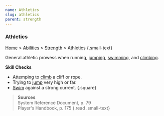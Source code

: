 ```yaml
---
name: Athletics
slug: athletics
parent: strength
---
```

### Athletics
[Home](dm-operations-center) > [Abilities](abilities) > [Strength](strength) > Athletics {.small-text}

General athletic prowess when running, [jumping](jump), [swimming](swim), and [climbing](climb).

**Skill Checks**<br/>
- Attemping to [climb](climb) a cliff or rope.
- Trying to [jump](jump) very high or far.
- [Swim](swim) against a strong current.
{.square}

> **Sources** <br/>
> System Reference Document, p. 79<br/>
> Player's Handbook, p. 175
{.read .small-text}

